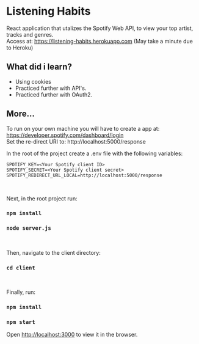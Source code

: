 # Listening Habits

React application that utalizes the Spotify Web API, to view your top artist, tracks
and genres. <br/>
Access at: <https://listening-habits.herokuapp.com>
(May take a minute due to Heroku)

## What did i learn?

- Using cookies
- Practiced further with API's.
- Practiced further with OAuth2.

## More...

To run on your own machine you will have to create a app at: <https://developer.spotify.com/dashboard/login> <br> Set the re-direct URI to: http://localhost:5000/response

In the root of the project create a .env file with the following variables: <br/>

```
SPOTIFY_KEY=<Your Spotify client ID>
SPOTIFY_SECRET=<Your Spotify client secret>
SPOTIFY_REDIRECT_URL_LOCAL=http://localhost:5000/response

```

<br/>

Next, in the root project run:

### `npm install`

### `node server.js`

<br/>

Then, navigate to the client directory:

### `cd client`

<br/>

Finally, run:

### `npm install`

### `npm start`

Open [http://localhost:3000](http://localhost:3000) to view it in the browser.
